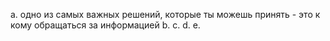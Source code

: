 a. одно из самых важных решений, которые ты можешь принять - это к кому обращаться за информацией 
b. 
c.
d.
e.